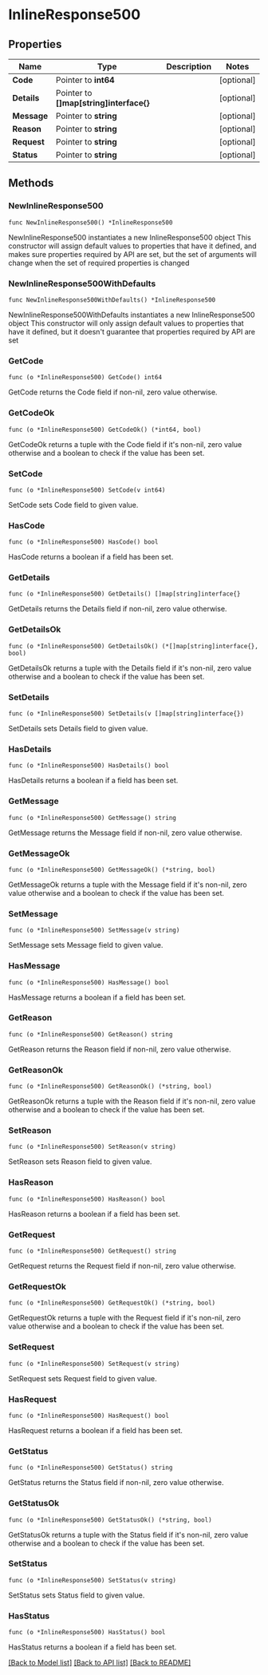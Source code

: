 # InlineResponse500

## Properties

Name | Type | Description | Notes
------------ | ------------- | ------------- | -------------
**Code** | Pointer to **int64** |  | [optional] 
**Details** | Pointer to **[]map[string]interface{}** |  | [optional] 
**Message** | Pointer to **string** |  | [optional] 
**Reason** | Pointer to **string** |  | [optional] 
**Request** | Pointer to **string** |  | [optional] 
**Status** | Pointer to **string** |  | [optional] 

## Methods

### NewInlineResponse500

`func NewInlineResponse500() *InlineResponse500`

NewInlineResponse500 instantiates a new InlineResponse500 object
This constructor will assign default values to properties that have it defined,
and makes sure properties required by API are set, but the set of arguments
will change when the set of required properties is changed

### NewInlineResponse500WithDefaults

`func NewInlineResponse500WithDefaults() *InlineResponse500`

NewInlineResponse500WithDefaults instantiates a new InlineResponse500 object
This constructor will only assign default values to properties that have it defined,
but it doesn't guarantee that properties required by API are set

### GetCode

`func (o *InlineResponse500) GetCode() int64`

GetCode returns the Code field if non-nil, zero value otherwise.

### GetCodeOk

`func (o *InlineResponse500) GetCodeOk() (*int64, bool)`

GetCodeOk returns a tuple with the Code field if it's non-nil, zero value otherwise
and a boolean to check if the value has been set.

### SetCode

`func (o *InlineResponse500) SetCode(v int64)`

SetCode sets Code field to given value.

### HasCode

`func (o *InlineResponse500) HasCode() bool`

HasCode returns a boolean if a field has been set.

### GetDetails

`func (o *InlineResponse500) GetDetails() []map[string]interface{}`

GetDetails returns the Details field if non-nil, zero value otherwise.

### GetDetailsOk

`func (o *InlineResponse500) GetDetailsOk() (*[]map[string]interface{}, bool)`

GetDetailsOk returns a tuple with the Details field if it's non-nil, zero value otherwise
and a boolean to check if the value has been set.

### SetDetails

`func (o *InlineResponse500) SetDetails(v []map[string]interface{})`

SetDetails sets Details field to given value.

### HasDetails

`func (o *InlineResponse500) HasDetails() bool`

HasDetails returns a boolean if a field has been set.

### GetMessage

`func (o *InlineResponse500) GetMessage() string`

GetMessage returns the Message field if non-nil, zero value otherwise.

### GetMessageOk

`func (o *InlineResponse500) GetMessageOk() (*string, bool)`

GetMessageOk returns a tuple with the Message field if it's non-nil, zero value otherwise
and a boolean to check if the value has been set.

### SetMessage

`func (o *InlineResponse500) SetMessage(v string)`

SetMessage sets Message field to given value.

### HasMessage

`func (o *InlineResponse500) HasMessage() bool`

HasMessage returns a boolean if a field has been set.

### GetReason

`func (o *InlineResponse500) GetReason() string`

GetReason returns the Reason field if non-nil, zero value otherwise.

### GetReasonOk

`func (o *InlineResponse500) GetReasonOk() (*string, bool)`

GetReasonOk returns a tuple with the Reason field if it's non-nil, zero value otherwise
and a boolean to check if the value has been set.

### SetReason

`func (o *InlineResponse500) SetReason(v string)`

SetReason sets Reason field to given value.

### HasReason

`func (o *InlineResponse500) HasReason() bool`

HasReason returns a boolean if a field has been set.

### GetRequest

`func (o *InlineResponse500) GetRequest() string`

GetRequest returns the Request field if non-nil, zero value otherwise.

### GetRequestOk

`func (o *InlineResponse500) GetRequestOk() (*string, bool)`

GetRequestOk returns a tuple with the Request field if it's non-nil, zero value otherwise
and a boolean to check if the value has been set.

### SetRequest

`func (o *InlineResponse500) SetRequest(v string)`

SetRequest sets Request field to given value.

### HasRequest

`func (o *InlineResponse500) HasRequest() bool`

HasRequest returns a boolean if a field has been set.

### GetStatus

`func (o *InlineResponse500) GetStatus() string`

GetStatus returns the Status field if non-nil, zero value otherwise.

### GetStatusOk

`func (o *InlineResponse500) GetStatusOk() (*string, bool)`

GetStatusOk returns a tuple with the Status field if it's non-nil, zero value otherwise
and a boolean to check if the value has been set.

### SetStatus

`func (o *InlineResponse500) SetStatus(v string)`

SetStatus sets Status field to given value.

### HasStatus

`func (o *InlineResponse500) HasStatus() bool`

HasStatus returns a boolean if a field has been set.


[[Back to Model list]](../README.md#documentation-for-models) [[Back to API list]](../README.md#documentation-for-api-endpoints) [[Back to README]](../README.md)



